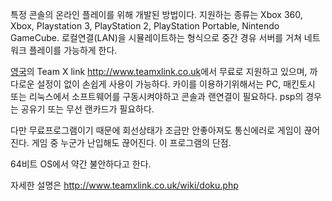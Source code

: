 특정 콘솔의 온라인 플레이를 위해 개발된 방법이다. 지원하는 종류는 Xbox 360, Xbox, Playstation 3,
PlayStation 2, PlayStation Portable, Nintendo GameCube. 로컬연결(LAN)을 시뮬레이트하는
형식으로 중간 경유 서버를 거쳐 네트워크 플레이를 가능하게 한다.  

[영국](%EC%98%81%EA%B5%AD.md)의 Team X link <http://www.teamxlink.co.uk>에서 무료로
지원하고 있으며, 까다로운 설정이 없이 손쉽게 사용이 가능하다. 카이를 이용하기위해서는 PC, 매킨토시 또는 리눅스에서 소프트웨어를
구동시켜야하고 콘솔과 랜연결이 필요하다. psp의 경우는 공유기 또는 무선 랜카드가 필요하다.

다만 무료프로그램이기 때문에 회선상태가 조금만 안좋아져도 통신에러로 게임이 끊어진다. 게임 중 누군가 난입해도 끊어진다. 이 프로그램의
단점.  

64비트 OS에서 약간 불안하다고 한다.  

자세한 설명은 <http://www.teamxlink.co.uk/wiki/doku.php>

